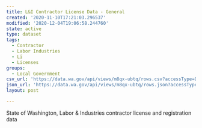 ```yaml
---
title: L&I Contractor License Data - General
created: '2020-11-10T17:21:03.296537'
modified: '2020-12-04T19:06:58.244760'
state: active
type: dataset
tags:
  - Contractor
  - Labor Industries
  - Li
  - Licenses
groups:
  - Local Government
csv_url: 'https://data.wa.gov/api/views/m8qx-ubtq/rows.csv?accessType=DOWNLOAD'
json_url: 'https://data.wa.gov/api/views/m8qx-ubtq/rows.json?accessType=DOWNLOAD'
layout: post

---
```

State of Washington, Labor & Industries contractor license and registration data
